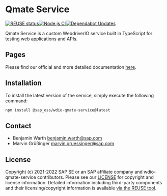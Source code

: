# Qmate Service
[![REUSE status](https://api.reuse.software/badge/github.com/SAP/wdio-qmate-service)](https://api.reuse.software/info/github.com/SAP/wdio-qmate-service)[![Node.js CI](https://github.com/SAP/wdio-qmate-service/actions/workflows/node.js.yml/badge.svg)](https://github.com/SAP/wdio-qmate-service/actions/workflows/node.js.yml)[![Dependabot Updates](https://github.com/SAP/wdio-qmate-service/actions/workflows/dependabot/dependabot-updates/badge.svg)](https://github.com/SAP/wdio-qmate-service/actions/workflows/dependabot/dependabot-updates)

Qmate Service is a custom WebdriverIO service built in TypeScript for testing web applications and APIs.

## Pages
Please find our official and more detailed documentation [here](https://sap.github.io/wdio-qmate-service/).

## Installation
To install the latest version of the service, simply execute the following command:
```bash
npm install @sap_oss/wdio-qmate-service@latest
```

## Contact
- Benjamin Warth <benjamin.warth@sap.com>
- Marvin Grüßinger <marvin.gruessinger@sap.com>


## License
Copyright (c) 2021-2022 SAP SE or an SAP affiliate company and wdio-qmate-service contributors. Please see our [LICENSE](./LICENSES/Apache-2.0.txt) for copyright and license information. Detailed information including third-party components and their licensing/copyright information is available [via the REUSE tool](https://api.reuse.software/info/github.com/SAP/wdio-qmate-service).

